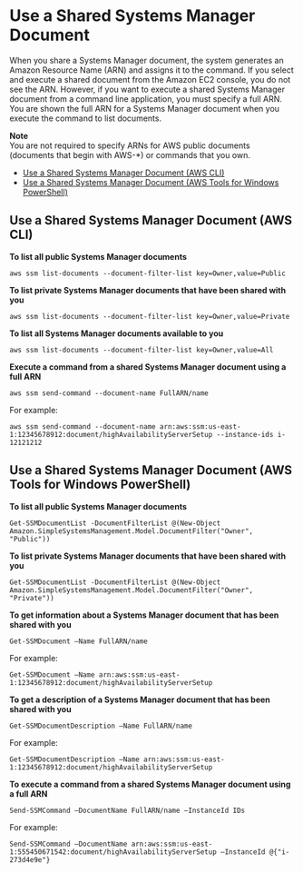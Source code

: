 # Use a Shared Systems Manager Document<a name="ssm-using-shared"></a>

When you share a Systems Manager document, the system generates an Amazon Resource Name \(ARN\) and assigns it to the command\. If you select and execute a shared document from the Amazon EC2 console, you do not see the ARN\. However, if you want to execute a shared Systems Manager document from a command line application, you must specify a full ARN\. You are shown the full ARN for a Systems Manager document when you execute the command to list documents\. 

**Note**  
You are not required to specify ARNs for AWS public documents \(documents that begin with AWS\-\*\) or commands that you own\.


+ [Use a Shared Systems Manager Document \(AWS CLI\)](#ssm-using-shared-cli)
+ [Use a Shared Systems Manager Document \(AWS Tools for Windows PowerShell\)](#ssm-using-shared-ps)

## Use a Shared Systems Manager Document \(AWS CLI\)<a name="ssm-using-shared-cli"></a>

**To list all public Systems Manager documents**

```
aws ssm list-documents --document-filter-list key=Owner,value=Public
```

**To list private Systems Manager documents that have been shared with you**

```
aws ssm list-documents --document-filter-list key=Owner,value=Private
```

**To list all Systems Manager documents available to you**

```
aws ssm list-documents --document-filter-list key=Owner,value=All
```

**Execute a command from a shared Systems Manager document using a full ARN**

```
aws ssm send-command --document-name FullARN/name
```

For example:

```
aws ssm send-command --document-name arn:aws:ssm:us-east-1:12345678912:document/highAvailabilityServerSetup --instance-ids i-12121212
```

## Use a Shared Systems Manager Document \(AWS Tools for Windows PowerShell\)<a name="ssm-using-shared-ps"></a>

**To list all public Systems Manager documents**

```
Get-SSMDocumentList -DocumentFilterList @(New-Object Amazon.SimpleSystemsManagement.Model.DocumentFilter("Owner", "Public"))
```

**To list private Systems Manager documents that have been shared with you**

```
Get-SSMDocumentList -DocumentFilterList @(New-Object Amazon.SimpleSystemsManagement.Model.DocumentFilter("Owner", "Private"))
```

**To get information about a Systems Manager document that has been shared with you**

```
Get-SSMDocument –Name FullARN/name
```

For example:

```
Get-SSMDocument –Name arn:aws:ssm:us-east-1:12345678912:document/highAvailabilityServerSetup
```

**To get a description of a Systems Manager document that has been shared with you**

```
Get-SSMDocumentDescription –Name FullARN/name
```

For example:

```
Get-SSMDocumentDescription –Name arn:aws:ssm:us-east-1:12345678912:document/highAvailabilityServerSetup
```

**To execute a command from a shared Systems Manager document using a full ARN**

```
Send-SSMCommand –DocumentName FullARN/name –InstanceId IDs
```

For example:

```
Send-SSMCommand –DocumentName arn:aws:ssm:us-east-1:555450671542:document/highAvailabilityServerSetup –InstanceId @{"i-273d4e9e"}
```